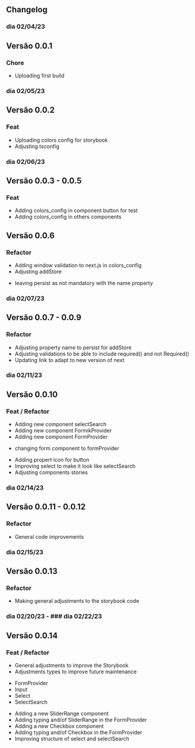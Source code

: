 ## Changelog


### dia 02/04/23
## Versão 0.0.1
### Chore
- Uploading first build

### dia 02/05/23

## Versão 0.0.2
### Feat
- Uploading colors config for storybook
- Adjusting tsconfig

### dia 02/06/23

## Versão 0.0.3 - 0.0.5
### Feat
- Adding colors_config in component button for test
- Adding colors_config in others components

## Versão 0.0.6
### Refactor
- Adding window validation to next.js in colors_config
- Adjusting addStore
* leaving persist as not mandatory with the name property

### dia 02/07/23
## Versão 0.0.7 - 0.0.9
### Refactor
- Adjusting property name to persist for addStore
- Adjusting validations to be able to include required() and not Required()
- Updating link to adapt to new version of next

### dia 02/11/23
## Versão 0.0.10
### Feat / Refactor
- Adding new component selectSearch
- Adding new component FormikProvider
- Adding new component FormProvider
* changing form component to formProvider
- Adding propert icon for button
- Improving select to make it look like selectSearch
- Adjusting components stories

### dia 02/14/23
## Versão 0.0.11 - 0.0.12
### Refactor
- General code improvements


### dia 02/15/23
## Versão 0.0.13
### Refactor
- Making general adjustments to the storybook code

### dia 02/20/23 - ### dia 02/22/23
## Versão 0.0.14
### Feat / Refactor 
- General adjustments to improve the Storybook
- Adjustments types to improve future maintenance
 * FormProvider
 * Input
 * Select
 * SelectSearch
- Adding a new SliderRange component
- Adding typing and/of SliderRange in the FormProvider
- Adding a new Checkbox component
- Adding typing and/of Checkbox in the FormProvider
- Improving structure of select and selectSearch